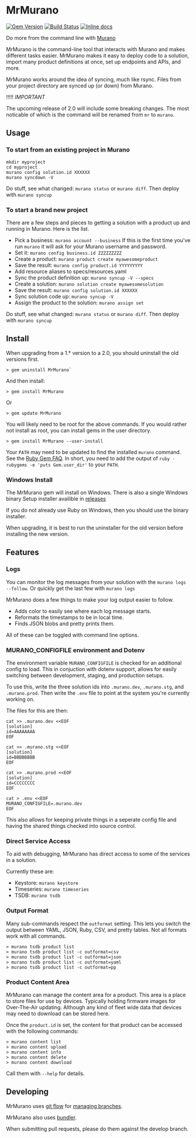 # MrMurano

[![Gem Version](https://badge.fury.io/rb/MrMurano.svg)](https://badge.fury.io/rb/MrMurano)
[![Build Status](https://travis-ci.org/tadpol/MrMurano.svg?branch=master)](https://travis-ci.org/tadpol/MrMurano)
[![Inline docs](http://inch-ci.org/github/exosite/MrMurano.svg?branch=master)](http://inch-ci.org/github/exosite/MrMurano)

Do more from the command line with [Murano](https://exosite.com/platform/)

MrMurano is the command-line tool that interacts with Murano and makes different
tasks easier. MrMurano makes it easy to deploy code to a solution, import many
product definitions at once, set up endpoints and APIs, and more.

MrMurano works around the idea of syncing, much like rsync.  Files from your project
directory are synced up (or down) from Murano.

!!!!! *IMPORTANT*

The upcoming release of 2.0 will include some breaking changes.  The most noticable
of which is the command will be renamed from `mr` to `murano`.


## Usage

### To start from an existing project in Murano
```
mkdir myproject
cd myproject
murano config solution.id XXXXXX
murano syncdown -V
```

Do stuff, see what changed: `murano status` or `murano diff`.
Then deploy with `murano syncup`

### To start a brand new project
There are a few steps and pieces to getting a solution with a product up and
running in Murano. Here is the list.

- Pick a business: `murano account --business`
	If this is the first time you've run `murano` it will ask for your Murano username
	and password.
- Set it: `murano config business.id ZZZZZZZZZ`
- Create a product: `murano product create myawesomeproduct`
- Save the result: `murano config product.id YYYYYYYYY`
- Add resource aliases to specs/resources.yaml
- Sync the product definition up: `murano syncup -V --specs`
- Create a solution: `murano solution create myawesomesolution`
- Save the result: `murano config solution.id XXXXXX`
- Sync solution code up: `murano syncup -V`
- Assign the product to the solution: `murano assign set`

Do stuff, see what changed: `murano status` or `murano diff`.
Then deploy with `murano syncup`

## Install

When upgrading from a 1.\* version to a 2.0, you should uninstall the old versions
first.
```
> gem uninstall MrMurano`
```

And then install:

```
> gem install MrMurano
```
Or
```
> gem update MrMurano
```

You will likely need to be root for the above commands.  If you would rather not
install as root, you can install gems in the user directory.

```
> gem install MrMurano --user-install
```

Your `PATH` may need to be updated to find the installed `murano` command.  See the
[Ruby Gem FAQ](http://guides.rubygems.org/faqs/#user-install).  In short, you need
to add the output of `ruby -rubygems -e 'puts Gem.user_dir'` to your `PATH`.

### Windows Install

The MrMurano gem will install on Windows.  There is also a single Windows binary
Setup installer availible in [releases](https://github.com/exosite/MrMurano/releases)

If you do not already use Ruby on Windows, then you should use the binary
installer.

When upgrading, it is best to run the uninstaller for the old version before
installing the new version.


## Features

### Logs

You can monitor the log messages from your solution with the `murano logs --follow`.
Or quickly get the last few with `murano logs`

MrMurano does a few things to make your log output easier to follow.
- Adds color to easily see where each log message starts.
- Reformats the timestamps to be in local time.
- Finds JSON blobs and pretty prints them.

All of these can be toggled with command line options.

### MURANO_CONFIGFILE environment and Dotenv

The environment variable `MURANO_CONFIGFILE` is checked for an additional config to
load.  This in conjuction with dotenv support, allows for easily switching between
development, staging, and production setups.

To use this, write the three solution ids into `.murano.dev`, `.murano.stg`,
and `.murano.prod`. Then write the `.env` file to point at the system you're
currently working on.

The files for this are then:
```
cat >> .murano.dev <<EOF
[solution]
id=AAAAAAAA
EOF

cat >> .murano.stg <<EOF
[solution]
id=BBBBBBBB
EOF

cat >> .murano.prod <<EOF
[solution]
id=CCCCCCCC
EOF

cat > .env <<EOF
MURANO_CONFIGFILE=.murano.dev
EOF
```

This also allows for keeping private things in a seperate config file and having
the shared things checked into source control.

### Direct Service Access

To aid with debugging, MrMurano has direct access to some of the services in a
solution.

Currently these are:
- Keystore: `murano keystore`
- Timeseries: `murano timeseries`
- TSDB: `murano tsdb`

### Output Format

Many sub-commands respect the `outformat` setting.  This lets you switch the output
between YAML, JSON, Ruby, CSV, and pretty tables.  Not all formats work with all
commands.

```
> murano tsdb product list
> murano tsdb product list -c outformat=csv
> murano tsdb product list -c outformat=json
> murano tsdb product list -c outformat=yaml
> murano tsdb product list -c outformat=pp
```

### Product Content Area

MrMurano can manage the content area for a product.  This area is a place to store
files for use by devices.  Typically holding firmware images for Over-The-Air
updating.  Although any kind of fleet wide data that devices may need to download
can be stored here.

Once the `product.id` is set, the content for that product can be accessed with the
following commands:
```
> murano content list
> murano content upload
> murano content info
> murano content delete
> murano content download
```

Call them with `--help` for details.

## Developing

MrMurano uses [git flow](https://github.com/nvie/gitflow#getting-started) for
[managing branches](http://nvie.com/posts/a-successful-git-branching-model/).

MrMurano also uses [bundler](http://bundler.io).

When submitting pull requests, please do them against the develop branch.

